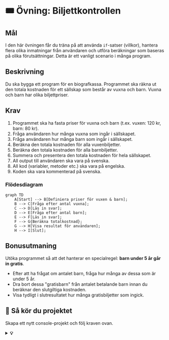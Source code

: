 # 🎟️ Övning: Biljettkontrollen

## Mål

I den här övningen får du träna på att använda `if`-satser (villkor), hantera flera olika inmatningar från användaren och utföra beräkningar som baseras på olika förutsättningar. Detta är ett vanligt scenario i många program.

## Beskrivning

Du ska bygga ett program för en biografkassa. Programmet ska räkna ut den totala kostnaden för ett sällskap som består av vuxna och barn. Vuxna och barn har olika biljettpriser.

## Krav

1.  Programmet ska ha fasta priser för vuxna och barn (t.ex. vuxen: 120 kr, barn: 80 kr).
2.  Fråga användaren hur många vuxna som ingår i sällskapet.
3.  Fråga användaren hur många barn som ingår i sällskapet.
4.  Beräkna den totala kostnaden för alla vuxenbiljetter.
5.  Beräkna den totala kostnaden för alla barnbiljetter.
6.  Summera och presentera den totala kostnaden för hela sällskapet.
7.  All output till användaren ska vara på svenska.
8.  All kod (variabler, metoder etc.) ska vara på engelska.
9.  Koden ska vara kommenterad på svenska.

### Flödesdiagram

```mermaid
graph TD
    A[Start] --> B[Definiera priser för vuxen & barn];
    B --> C[Fråga efter antal vuxna];
    C --> D[Läs in svar];
    D --> E[Fråga efter antal barn];
    E --> F[Läs in svar];
    F --> G{Beräkna totalkostnad};
    G --> H[Visa resultat för användaren];
    H --> I[Slut];
```

## Bonusutmaning

Utöka programmet så att det hanterar en specialregel: **barn under 5 år går in gratis**.

*   Efter att ha frågat om antalet barn, fråga hur många av dessa som är under 5 år.
*   Dra bort dessa "gratisbarn" från antalet betalande barn innan du beräknar den slutgiltiga kostnaden.
*   Visa tydligt i slutresultatet hur många gratisbiljetter som ingick.

## 🚀 Så kör du projektet

Skapa ett nytt console-projekt och följ kraven ovan.

<details>
<summary><strong>💡 </strong></summary>

```csharp
using System;

class Program
{
    // Main-metoden är där programmet startar.
    static void Main(string[] args)
    {
        // --- Del 1: Konfiguration och välkomstmeddelande ---

        // Här definierar vi våra biljettpriser som konstanter.
        // 'const' betyder att värdet inte kan ändras medan programmet körs.
        const int adultPrice = 120;
        const int childPrice = 80;

        Console.ForegroundColor = ConsoleColor.Magenta;
        Console.WriteLine("--- 🎟️ Biljettkontrollen ---");
        Console.WriteLine($"Välkommen! Vuxna kostar {adultPrice} kr och barn {childPrice} kr.");
        Console.ResetColor();
        Console.WriteLine();

        // --- Del 2: Inmatning från användaren ---

        Console.Write("Ange antal vuxna: ");
        int numberOfAdults = int.Parse(Console.ReadLine());

        Console.Write("Ange antal barn: ");
        int numberOfChildren = int.Parse(Console.ReadLine());

        // --- Del 3: Beräkning (Grundläggande) ---

        // Beräknar den totala kostnaden baserat på inmatningen.
        int totalCost = (numberOfAdults * adultPrice) + (numberOfChildren * childPrice);

        // --- Del 4: Presentation av grundresultat ---

        Console.ForegroundColor = ConsoleColor.Green;
        Console.WriteLine();
        Console.WriteLine($"Grundpris för {numberOfAdults} vuxna och {numberOfChildren} barn är: {totalCost} kr.");
        Console.ResetColor();
        Console.WriteLine();

        // --- Bonusutmaning: Hantera gratisbiljetter för små barn ---
        Console.ForegroundColor = ConsoleColor.Yellow;
        Console.WriteLine("--- Bonus: Gratis för barn under 5 år ---");
        Console.ResetColor();

        Console.Write("Hur många av barnen är under 5 år? ");
        int childrenUnderFive = int.Parse(Console.ReadLine());

        // Kollar om användaren angett ett rimligt antal.
        // Man kan inte ha fler barn under 5 än det totala antalet barn.
        if (childrenUnderFive > numberOfChildren)
        {
            Console.ForegroundColor = ConsoleColor.Red;
            Console.WriteLine("Felaktig inmatning! Antal barn under 5 kan inte vara fler än totala antalet barn.");
            Console.ResetColor();
        }
        else
        {
            // Räknar ut antalet barn som faktiskt ska betala.
            int payingChildren = numberOfChildren - childrenUnderFive;

            // Beräknar den nya, justerade totalkostnaden.
            int adjustedTotalCost = (numberOfAdults * adultPrice) + (payingChildren * childPrice);

            Console.ForegroundColor = ConsoleColor.Green;
            Console.WriteLine();
            Console.WriteLine($"Justerat pris för sällskapet ({childrenUnderFive} gratisbiljetter): {adjustedTotalCost} kr.");
            Console.ResetColor();
        }

        // Pausar programmet tills användaren trycker på en tangent.
        Console.WriteLine("\nTryck på valfri tangent för att avsluta...");
        Console.ReadKey();
    }
}
```

</details>
